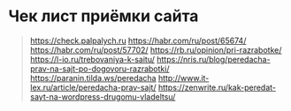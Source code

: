 # Чек лист приёмки сайта

> https://check.palpalych.ru
> https://habr.com/ru/post/65674/
> https://habr.com/ru/post/57702/
> https://rb.ru/opinion/pri-razrabotke/
> https://l-io.ru/trebovaniya-k-saitu/
> https://nris.ru/blog/peredacha-prav-na-sajt-po-dogovoru-razrabotki/
> https://paranin.tilda.ws/peredacha
> http://www.it-lex.ru/article/peredacha-prav-sajt/
> https://zenwrite.ru/kak-peredat-sayt-na-wordpress-drugomu-vladeltsu/
